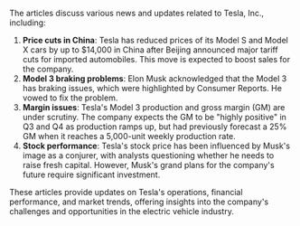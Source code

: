 The articles discuss various news and updates related to Tesla, Inc., including:

1. **Price cuts in China**: Tesla has reduced prices of its Model S and Model X cars by up to $14,000 in China after Beijing announced major tariff cuts for imported automobiles. This move is expected to boost sales for the company.
2. **Model 3 braking problems**: Elon Musk acknowledged that the Model 3 has braking issues, which were highlighted by Consumer Reports. He vowed to fix the problem.
3. **Margin issues**: Tesla's Model 3 production and gross margin (GM) are under scrutiny. The company expects the GM to be "highly positive" in Q3 and Q4 as production ramps up, but had previously forecast a 25% GM when it reaches a 5,000-unit weekly production rate.
4. **Stock performance**: Tesla's stock price has been influenced by Musk's image as a conjurer, with analysts questioning whether he needs to raise fresh capital. However, Musk's grand plans for the company's future require significant investment.

These articles provide updates on Tesla's operations, financial performance, and market trends, offering insights into the company's challenges and opportunities in the electric vehicle industry.